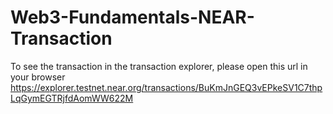 # Web3-Fundamentals-NEAR-Transaction
To see the transaction in the transaction explorer, please open this url in your browser https://explorer.testnet.near.org/transactions/BuKmJnGEQ3vEPkeSV1C7thpLqGymEGTRjfdAomWW622M

